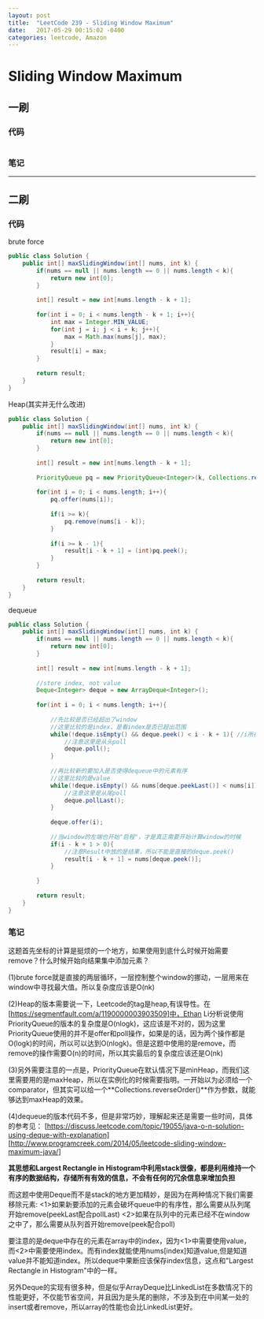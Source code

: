 ```yaml
---
layout: post
title:  "LeetCode 239 - Sliding Window Maximum"
date:   2017-05-29 00:15:02 -0400
categories: leetcode, Amazon
---
```


# Sliding Window Maximum

## 一刷

### 代码
```java

```

### 笔记


---

## 二刷

### 代码

brute force
```java
public class Solution {
    public int[] maxSlidingWindow(int[] nums, int k) {
        if(nums == null || nums.length == 0 || nums.length < k){
            return new int[0];
        }
        
        int[] result = new int[nums.length - k + 1];
        
        for(int i = 0; i < nums.length - k + 1; i++){
            int max = Integer.MIN_VALUE;
            for(int j = i; j < i + k; j++){
                max = Math.max(nums[j], max);
            }
            result[i] = max;
        }
        
        return result;
    }
}
```

Heap(其实并无什么改进)
```java
public class Solution {
    public int[] maxSlidingWindow(int[] nums, int k) {
        if(nums == null || nums.length == 0 || nums.length < k){
            return new int[0];
        }
        
        int[] result = new int[nums.length - k + 1];
        
        PriorityQueue pq = new PriorityQueue<Integer>(k, Collections.reverseOrder());
        
        for(int i = 0; i < nums.length; i++){
            pq.offer(nums[i]);
            
            if(i >= k){
                pq.remove(nums[i - k]);
            }
            
            if(i >= k - 1){
                result[i - k + 1] = (int)pq.peek();
            }
        }
        
        return result;
    }
}
```

dequeue
```java
public class Solution {
    public int[] maxSlidingWindow(int[] nums, int k) {
        if(nums == null || nums.length == 0 || nums.length < k){
            return new int[0];
        }
        
        int[] result = new int[nums.length - k + 1];
        
        //store index, not value
        Deque<Integer> deque = new ArrayDeque<Integer>();
        
        for(int i = 0; i < nums.length; i++){
            
            //先比较是否已经超出了window
            //这里比较的是index，是看index是否已超出范围
            while(!deque.isEmpty() && deque.peek() < i - k + 1){ //i所在的位置可以看成是window的右端, 所以window左端的坐标就是i - k + 1
                //注意这里是从头poll
                deque.poll();
            }
            
            //再比较新的要加入是否使得dequeue中的元素有序
            //这里比较的是value
            while(!deque.isEmpty() && nums[deque.peekLast()] < nums[i]){
                //注意这里是从尾poll
                deque.pollLast();
            }
            
            deque.offer(i);
            
            //当window的左端也开始"启程"，才是真正需要开始计算window的时候
            if(i - k + 1 > 0){
                //注意Result中放的是结果，所以不能是直接的deque.peek()
                result[i - k + 1] = nums[deque.peek()];
            }
            
        }
        
        return result;
    }
}
```

### 笔记
这题首先坐标的计算是挺烦的一个地方，如果使用到底什么时候开始需要remove？什么时候开始向结果集中添加元素？

(1)brute force就是直接的两层循环，一层控制整个window的挪动，一层用来在window中寻找最大值。所以复杂度应该是O(nk)

(2)Heap的版本需要说一下，Leetcode的tag是heap,有误导性。在[https://segmentfault.com/a/1190000003903509]中，Ethan Li分析说使用PriorityQueue的版本的复杂度是O(nlogk)，这应该是不对的，因为这里PriorityQueue使用的并不是offer和poll操作，如果是的话，因为两个操作都是O(logk)的时间，所以可以达到O(nlogk)。但是这题中使用的是remove，而remove的操作需要O(n)的时间，所以其实最后的复杂度应该还是O(nk)

(3)另外需要注意的一点是，PriorityQueue在默认情况下是minHeap，而我们这里需要用的是maxHeap，所以在实例化的时候需要指明。一开始以为必须给一个comparator，但其实可以给一个**Collections.reverseOrder()**作为参数，就能够达到maxHeap的效果。

(4)dequeue的版本代码不多，但是非常巧妙，理解起来还是需要一些时间，具体的参考见：
[https://discuss.leetcode.com/topic/19055/java-o-n-solution-using-deque-with-explanation]
[http://www.programcreek.com/2014/05/leetcode-sliding-window-maximum-java/]

**其思想和Largest Rectangle in Histogram中利用stack很像，都是利用维持一个有序的数据结构，存储所有有效的信息，不会有任何的冗余信息来增加负担**

而这题中使用Deque而不是stack的地方更加精妙，是因为在两种情况下我们需要移除元素:
<1>如果新要添加的元素会破坏queue中的有序性，那么需要从队列尾开始remove(peekLast配合pollLast)
<2>如果在队列中的元素已经不在window之中了，那么需要从队列首开始remove(peek配合poll)

要注意的是deque中存在的元素在array中的index，因为<1>中需要使用value，而<2>中需要使用index。而有index就能使用nums[index]知道value,但是知道value并不能知道index。所以deque中果断应该保存index信息，这点和"Largest Rectangle in Histogram"中的一样。

另外Deque的实现有很多种，但是似乎ArrayDeque比LinkedList在多数情况下的性能更好，不仅能节省空间，并且因为是头尾的删除，不涉及到在中间某一处的insert或者remove，所以array的性能也会比LinkedList更好。